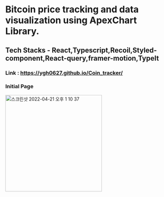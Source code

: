 # Bitcoin price tracking and data visualization using ApexChart Library.

## Tech Stacks - React,Typescript,Recoil,Styled-component,React-query,framer-motion,TypeIt

### Link : https://ygh0627.github.io/Coin_tracker/

### Initial Page
<img width="301" alt="스크린샷 2022-04-21 오후 1 10 37" src="https://user-images.githubusercontent.com/86824978/164370627-a4198a75-97bd-4b28-8226-6bb313b8d9ee.png">
